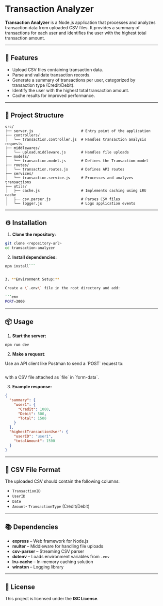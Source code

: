 # Transaction Analyzer

**Transaction Analyzer** is a Node.js application that processes and analyzes transaction data from uploaded CSV files. It provides a summary of transactions for each user and identifies the user with the highest total transaction amount.

---

## 🚀 Features

- Upload CSV files containing transaction data.
- Parse and validate transaction records.
- Generate a summary of transactions per user, categorized by transaction type (Credit/Debit).
- Identify the user with the highest total transaction amount.
- Cache results for improved performance.

---

## 📁 Project Structure

```
src/
├── server.js                      # Entry point of the application
├── controllers/
│   └── transaction.controller.js  # Handles transaction analysis requests
├── middlewares/
│   └── upload.middleware.js       # Handles file uploads
├── models/
│   └── transaction.model.js       # Defines the Transaction model
├── routes/
│   └── transaction.routes.js      # Defines API routes
├── services/
│   └── transaction.service.js     # Processes and analyzes transactions
├── utils/
│   ├── cache.js                   # Implements caching using LRU cache
│   ├── csv.parser.js              # Parses CSV files
│   └── logger.js                  # Logs application events
```

---

## ⚙️ Installation

1. **Clone the repository:**

```bash
git clone <repository-url>
cd transaction-analyzer
```

2. **Install dependencies:**

```bash
npm install```


3. **Environment Setup:**

Create a \`.env\` file in the root directory and add:

```env
PORT=3000
```

---

## 📦 Usage

1. **Start the server:**

```bash
npm run dev
```
2. **Make a request:**

Use an API client like Postman to send a \`POST\` request to:


```/transactions/analyze
```

with a CSV file attached as \`file\` in \`form-data\`.

3. **Example response:**

```json
{
  "summary": {
    "user1": {
      "Credit": 1000,
      "Debit": 500,
      "Total": 1500
    }
  },
  "highestTransactionUser": {
    "userID": "user1",
    "totalAmount": 1500
  }
}
```

---

## 📄 CSV File Format

The uploaded CSV should contain the following columns:

- `TransactionID`
- `UserID`
- `Date`
- `Amount`- `TransactionType` (Credit/Debit)

---

## 📚 Dependencies

- **express** – Web framework for Node.js  
- **multer** – Middleware for handling file uploads  
- **csv-parser** – Streaming CSV parser  
- **dotenv** – Loads environment variables from `.env`  
- **lru-cache** – In-memory caching solution  
- **winston** – Logging library  

---

## 📜 License

This project is licensed under the **ISC License**.
